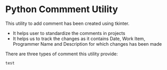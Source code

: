 # Python Commment Utility

This utility to add comment has been created using tkinter.
- It helps user to standardize the comments in projects
- It helps us to track the changes as it contains Date, Work Item, Programmer Name and Description for which changes has been made

There are three types of comment this utility provide:

```
test
```
